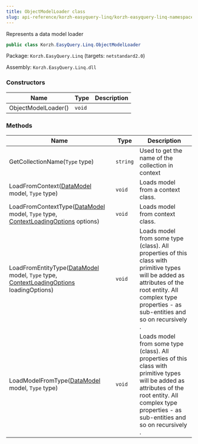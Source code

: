 ```yaml
---
title: ObjectModelLoader class
slug: api-reference/korzh-easyquery-linq/korzh-easyquery-linq-namespace/objectmodelloader-class
---
```


Represents a data model loader
```csharp
public class Korzh.EasyQuery.Linq.ObjectModelLoader

```
Package: `Korzh.EasyQuery.Linq` (targets: `netstandard2.0`)

Assembly: `Korzh.EasyQuery.Linq.dll`

### Constructors

| Name | Type | Description | 
| --- | --- | --- | 
| ObjectModelLoader() | `void` |  | 


### Methods

| Name | Type | Description | 
| --- | --- | --- | 
| GetCollectionName(`Type` type) | `string` | Used to get the name of the collection in context | 
| LoadFromContext([DataModel](//easyquery/docs/api-reference/korzh-easyquery/korzh-easyquery-namespace/datamodel-class) model, `Type` type) | `void` | Loads model from a context class. | 
| LoadFromContextType([DataModel](//easyquery/docs/api-reference/korzh-easyquery/korzh-easyquery-namespace/datamodel-class) model, `Type` type, [ContextLoadingOptions](//easyquery/docs/api-reference/korzh-easyquery-linq/korzh-easyquery-linq-namespace/contextloadingoptions-enum) options) | `void` | Loads model from context class. | 
| LoadFromEntityType([DataModel](//easyquery/docs/api-reference/korzh-easyquery/korzh-easyquery-namespace/datamodel-class) model, `Type` type, [ContextLoadingOptions](//easyquery/docs/api-reference/korzh-easyquery-linq/korzh-easyquery-linq-namespace/contextloadingoptions-enum) loadingOptions) | `void` | Loads model from some type (class).  All properties of this class with primitive types will be added as attributes of the root entity.  All complex type properties - as sub-entities and so on recursively . | 
| LoadModelFromType([DataModel](//easyquery/docs/api-reference/korzh-easyquery/korzh-easyquery-namespace/datamodel-class) model, `Type` type) | `void` | Loads model from some type (class).  All properties of this class with primitive types will be added as attributes of the root entity.  All complex type properties - as sub-entities and so on recursively . |